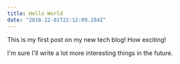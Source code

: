 ```yaml
---
title: Hello World
date: "2018-12-01T22:12:09.284Z"
---
```


This is my first post on my new tech blog! How exciting!

I'm sure I'll write a lot more interesting things in the future.